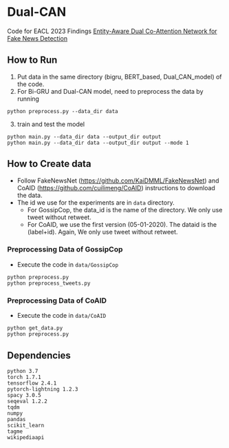 # Dual-CAN
Code for EACL 2023 Findings [Entity-Aware Dual Co-Attention Network for Fake News Detection](https://aclanthology.org/2023.findings-eacl.7/)

## How to Run
1. Put data in the same directory (bigru, BERT_based, Dual_CAN_model) of the code.
2. For Bi-GRU and Dual-CAN model, need to preprocess the data by running
```
python preprocess.py --data_dir data
```
3. train and test the model
```
python main.py --data_dir data --output_dir output
python main.py --data_dir data --output_dir output --mode 1
```

## How to Create data
* Follow FakeNewsNet (https://github.com/KaiDMML/FakeNewsNet) and CoAID (https://github.com/cuilimeng/CoAID) instructions to download the data.
* The id we use for the experiments are in `data` directory.
    * For GossipCop, the data_id is the name of the directory. We only use tweet without retweet.
    * For CoAID, we use the first version (05-01-2020). The dataid is the (label+id). Again, We only use tweet without retweet.

### Preprocessing Data of  GossipCop
* Execute the code in `data/GossipCop`
```
python preprocess.py
python preprocess_tweets.py
```
### Preprocessing Data of  CoAID
* Execute the code in `data/CoAID`
```
python get_data.py
python preprocess.py
```

## Dependencies
```
python 3.7
torch 1.7.1
tensorflow 2.4.1
pytorch-lightning 1.2.3
spacy 3.0.5
seqeval 1.2.2
tqdm
numpy
pandas
scikit_learn
tagme
wikipediaapi
```
